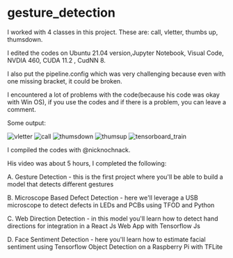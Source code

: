 # gesture_detection




I worked with 4 classes in this project. These are: call, vletter, thumbs up, thumsdown.

I edited the codes on Ubuntu 21.04 version,Jupyter Notebook, Visual Code, NVDIA 460, CUDA 11.2 , CudNN 8. 

I also put the pipeline.config which was very challenging because even with one missing bracket, it could be broken. 

I encountered a lot of problems with the code(because his code was okay with Win OS), if you use the codes and if there is a problem, you can leave a comment.


Some output: 



![vletter](https://user-images.githubusercontent.com/70450368/125589426-70c1d2ba-3b70-47b8-8846-f9dfe8594acf.png)
![call](https://user-images.githubusercontent.com/70450368/125589407-8f2a94bc-5a69-4b3a-86d5-c02bd0e47f6e.png)
![thumsdown](https://user-images.githubusercontent.com/70450368/125589417-8bb738a1-294e-4687-9ef2-61336b402932.png)
![thumsup](https://user-images.githubusercontent.com/70450368/125589422-a1776717-a51a-4fd1-8a12-178d0d1ee7d0.png)
![tensorboard_train](https://user-images.githubusercontent.com/70450368/125589413-44a7586a-336d-4af2-84f5-1378bd9b7376.png)












I compiled the codes with @nicknochnack. 

His video was about 5 hours, I completed the following:

A. Gesture Detection - this is the first project where you'll be able to build a model that detects different gestures

B. Microscope Based Defect Detection - here we'll leverage a USB microscope to detect defects in LEDs and PCBs using TFOD and Python

C. Web Direction Detection - in this model you'll learn how to detect hand directions for integration in a React Js Web App with Tensorflow Js

D. Face Sentiment Detection - here you'll learn how to estimate facial sentiment using Tensorflow Object Detection on a Raspberry Pi with TFLite 





